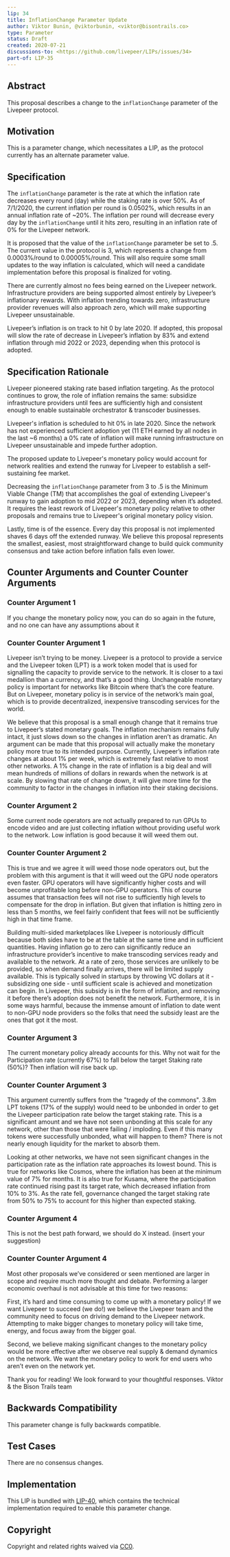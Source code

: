 ```yaml
---
lip: 34
title: InflationChange Parameter Update
author: Viktor Bunin, @viktorbunin, <viktor@bisontrails.co> 
type: Parameter
status: Draft
created: 2020-07-21
discussions-to: <https://github.com/livepeer/LIPs/issues/34>
part-of: LIP-35
---
```


## Abstract

This proposal describes a change to the `inflationChange` parameter of the Livepeer protocol.

## Motivation

This is a parameter change, which necessitates a LIP, as the protocol currently has an alternate parameter value.

## Specification

The `inflationChange` parameter is the rate at which the inflation rate decreases every round (day) while the staking rate is over 50%. As of 7/1/2020, the current inflation per round is 0.0502%, which results in an annual inflation rate of ~20%. The inflation per round will decrease every day by the `inflationChange` until it hits zero, resulting in an inflation rate of 0% for the Livepeer network.

It is proposed that the value of the `inflationChange` parameter be set to .5. The current value in the protocol is 3, which represents a change from 0.0003%/round to 0.00005%/round. This will also require some small updates to the way inflation is calculated, which will need a candidate implementation before this proposal is finalized for voting.

There are currently almost no fees being earned on the Livepeer network. Infrastructure providers are being supported almost entirely by Livepeer’s inflationary rewards. With inflation trending towards zero, infrastructure provider revenues will also approach zero, which will make supporting Livepeer unsustainable.

Livepeer’s inflation is on track to hit 0 by late 2020. If adopted, this proposal will slow the rate of decrease in Livepeer’s inflation by 83% and extend inflation through mid 2022 or 2023, depending when this protocol is adopted.

## Specification Rationale

Livepeer pioneered staking rate based inflation targeting. As the protocol continues to grow, the role of inflation remains the same: subsidize infrastructure providers until fees are sufficiently high and consistent enough to enable sustainable orchestrator & transcoder businesses.

Livepeer's inflation is scheduled to hit 0% in late 2020. Since the network has not experienced sufficient adoption yet (11 ETH earned by all nodes in the last ~6 months) a 0% rate of inflation will make running infrastructure on Livepeer unsustainable and impede further adoption.

The proposed update to Livepeer's monetary policy would account for network realities and extend the runway for Livepeer to establish a self-sustaining fee market.

Decreasing the `inflationChange` parameter from 3 to .5 is the Minimum Viable Change (TM) that accomplishes the goal of extending Livepeer's runway to gain adoption to mid 2022 or 2023, depending when it’s adopted. It requires the least rework of Livepeer's monetary policy relative to other proposals and remains true to Livepeer's original monetary policy vision.

Lastly, time is of the essence. Every day this proposal is not implemented shaves 6 days off the extended runway. We believe this proposal represents the smallest, easiest, most straightforward change to build quick community consensus and take action before inflation falls even lower.

## Counter Arguments and Counter Counter Arguments

### Counter Argument 1
If you change the monetary policy now, you can do so again in the future, and no one can have any assumptions about it

### Counter Counter Argument 1
Livepeer isn’t trying to be money. Livepeer is a protocol to provide a service and the Livepeer token (LPT) is a work token model that is used for signalling the capacity to provide service to the network. It is closer to a taxi medallion than a currency, and that’s a good thing. Unchangeable monetary policy is important for networks like Bitcoin where that’s the core feature. But on Livepeer, monetary policy is in service of the network’s main goal, which is to provide decentralized, inexpensive transcoding services for the world.

We believe that this proposal is a small enough change that it remains true to Livepeer’s stated monetary goals. The inflation mechanism remains fully intact, it just slows down so the changes in inflation aren’t as dramatic. An argument can be made that this proposal will actually make the monetary policy more true to its intended purpose. Currently, Livepeer’s inflation rate changes at about 1% per week, which is extremely fast relative to most other networks. A 1% change in the rate of inflation is a big deal and will mean hundreds of millions of dollars in rewards when the network is at scale. By slowing that rate of change down, it will give more time for the community to factor in the changes in inflation into their staking decisions.

### Counter Argument 2
Some current node operators are not actually prepared to run GPUs to encode video and are just collecting inflation without providing useful work to the network. Low inflation is good because it will weed them out.

### Counter Counter Argument 2
This is true and we agree it will weed those node operators out, but the problem with this argument is that it will weed out the GPU node operators even faster. GPU operators will have significantly higher costs and will become unprofitable long before non-GPU operators. This of course assumes that transaction fees will not rise to sufficiently high levels to compensate for the drop in inflation. But given that inflation is hitting zero in less than 5 months, we feel fairly confident that fees will not be sufficiently high in that time frame.

Building multi-sided marketplaces like Livepeer is notoriously difficult because both sides have to be at the table at the same time and in sufficient quantities. Having inflation go to zero can significantly reduce an infrastructure provider’s incentive to make transcoding services ready and available to the network. At a rate of zero, those services are unlikely to be provided, so when demand finally arrives, there will be limited supply available. This is typically solved in startups by throwing VC dollars at it - subsidizing one side - until sufficient scale is achieved and monetization can begin. In Livepeer, this subsidy is in the form of inflation, and removing it before there’s adoption does not benefit the network. Furthermore, it is in some ways harmful, because the immense amount of inflation to date went to non-GPU node providers so the folks that need the subsidy least are the ones that got it the most.

### Counter Argument 3
The current monetary policy already accounts for this. Why not wait for the Participation rate (currently 67%) to fall below the target Staking rate (50%)? Then inflation will rise back up.

### Counter Counter Argument 3
This argument currently suffers from the "tragedy of the commons". 3.8m LPT tokens (17% of the supply) would need to be unbonded in order to get the Livepeer participation rate below the target staking rate. This is a significant amount and we have not seen unbonding at this scale for any network, other than those that were failing / imploding. Even if this many tokens were successfully unbonded, what will happen to them? There is not nearly enough liquidity for the market to absorb them.

Looking at other networks, we have not seen significant changes in the participation rate as the inflation rate approaches its lowest bound. This is true for networks like Cosmos, where the inflation has been at the minimum value of 7% for months. It is also true for Kusama, where the participation rate continued rising past its target rate, which decreased inflation from 10% to 3%. As the rate fell, governance changed the target staking rate from 50% to 75% to account for this higher than expected staking.

### Counter Argument 4
This is not the best path forward, we should do X instead. (insert your suggestion)

### Counter Counter Argument 4
Most other proposals we’ve considered or seen mentioned are larger in scope and require much more thought and debate. Performing a larger economic overhaul is not advisable at this time for two reasons:

First, it’s hard and time consuming to come up with a monetary policy! If we want Livepeer to succeed (we do!) we believe the Livepeer team and the community need to focus on driving demand to the Livepeer network. Attempting to make bigger changes to monetary policy will take time, energy, and focus away from the bigger goal.

Second, we believe making significant changes to the monetary policy would be more effective after we observe real supply & demand dynamics on the network. We want the monetary policy to work for end users who aren’t even on the network yet.

Thank you for reading! We look forward to your thoughtful responses.
Viktor & the Bison Trails team

## Backwards Compatibility

This parameter change is fully backwards compatible. 

## Test Cases

There are no consensus changes.

## Implementation

This LIP is bundled with [LIP-40](https://github.com/livepeer/LIPs/issues/40), which contains the technical implementation required to enable this parameter change.

## Copyright

Copyright and related rights waived via [CC0](https://creativecommons.org/publicdomain/zero/1.0/).

